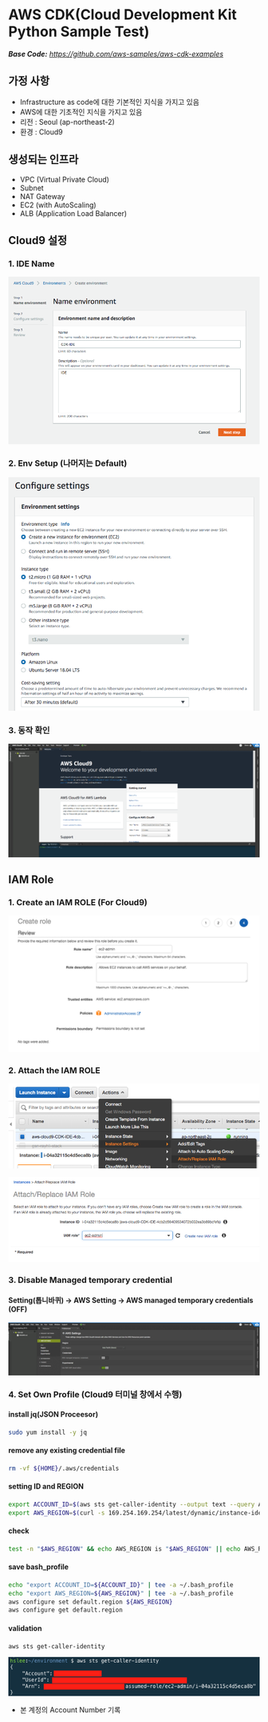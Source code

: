 # AWS CDK(Cloud Development Kit Python Sample Test)



***Base Code:** https://github.com/aws-samples/aws-cdk-examples*



## 가정 사항

- Infrastructure as code에 대한 기본적인 지식을 가지고 있음
- AWS에 대한 기초적인 지식을 가지고 있음
- 리전 : Seoul (ap-northeast-2)
- 환경 : Cloud9



## 생성되는 인프라

- VPC (Virtual Private Cloud)
- Subnet
- NAT Gateway
- EC2 (with AutoScaling)
- ALB (Application Load Balancer)



## Cloud9 설정

### 1. IDE Name

![ide-name](./images/cloud9-setup.png)

### 2. Env Setup (나머지는 Default)

![ide-env](./images/cloud9-env.png)



### 3. 동작 확인

![ide-init](./images/cloud9-init.png)



## IAM Role

### 1. Create an IAM ROLE (For Cloud9)

![ide-role](./images/IAM-Role.png)

### 2. Attach the IAM ROLE

![attach-role](./images/attach-iam-1.png)

![attach-role](./images/attach-iam-2.png)

### 3. Disable Managed temporary credential

#### Setting(톱니바퀴) -> AWS Setting -> AWS managed temporary credentials (OFF)

![disabled](./images/disable-credential.png)

### 4. Set Own Profile (Cloud9 터미널 창에서 수행)

#### install jq(JSON Proceesor)

```bash
sudo yum install -y jq
```



#### remove any existing credential file

```bash
rm -vf ${HOME}/.aws/credentials
```



#### setting ID and REGION

```bash
export ACCOUNT_ID=$(aws sts get-caller-identity --output text --query Account)`   
export AWS_REGION=$(curl -s 169.254.169.254/latest/dynamic/instance-identity/document | jq -r '.region')  
```



#### check

```bash
test -n "$AWS_REGION" && echo AWS_REGION is "$AWS_REGION" || echo AWS_REGION is not set
```



#### save bash_profile

```bash
echo "export ACCOUNT_ID=${ACCOUNT_ID}" | tee -a ~/.bash_profile
echo "export AWS_REGION=${AWS_REGION}" | tee -a ~/.bash_profile
aws configure set default.region ${AWS_REGION}
aws configure get default.region
```



#### validation

```bash
aws sts get-caller-identity
```

![valid](./images/validation.png)

- 본 계정의 Account Number 기록